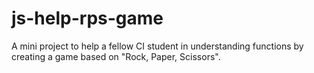# js-help-rps-game
A mini project to help a fellow CI student in understanding functions by creating a game based on "Rock, Paper, Scissors".
